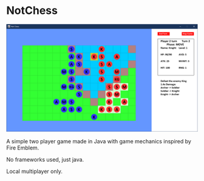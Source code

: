 # NotChess

![Screenshot from the game](/screenshot/NotChessScreenshot.png)

A simple two player game made in Java with game mechanics inspired by Fire Emblem.

No frameworks used, just java.

Local multiplayer only.
